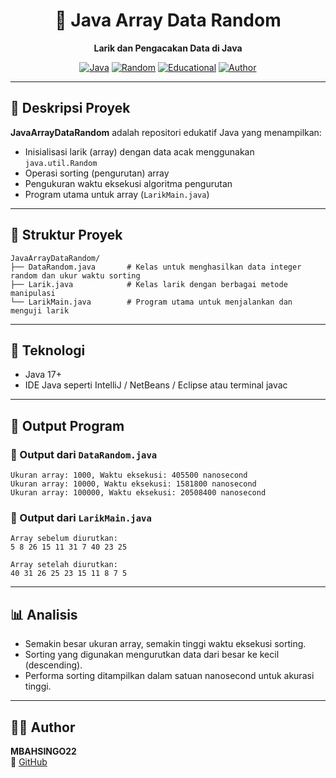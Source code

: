 <h1 align="center">🎲 Java Array Data Random</h1>
<p align="center">
  <b>Larik dan Pengacakan Data di Java</b><br>
</p>

<div align="center">

[![Java](https://img.shields.io/badge/Java-17-red?logo=oracle)](https://www.oracle.com/java/)
[![Random](https://img.shields.io/badge/Data-Randomization-success)]()
[![Educational](https://img.shields.io/badge/Type-Larik%20%26%20Sorting-informational)]()
[![Author](https://img.shields.io/badge/Author-MBAHSINGO22-blue)](https://github.com/MBAHSINGO22)

</div>

---

## 📖 Deskripsi Proyek

**JavaArrayDataRandom** adalah repositori edukatif Java yang menampilkan:
- Inisialisasi larik (array) dengan data acak menggunakan `java.util.Random`
- Operasi sorting (pengurutan) array
- Pengukuran waktu eksekusi algoritma pengurutan
- Program utama untuk array (`LarikMain.java`)

---

## 📂 Struktur Proyek

```
JavaArrayDataRandom/
├── DataRandom.java       # Kelas untuk menghasilkan data integer random dan ukur waktu sorting
├── Larik.java            # Kelas larik dengan berbagai metode manipulasi
└── LarikMain.java        # Program utama untuk menjalankan dan menguji larik
```

---

## 🧰 Teknologi

- Java 17+
- IDE Java seperti IntelliJ / NetBeans / Eclipse atau terminal javac

---

## 📌 Output Program

### 📎 Output dari `DataRandom.java`
```
Ukuran array: 1000, Waktu eksekusi: 405500 nanosecond
Ukuran array: 10000, Waktu eksekusi: 1581800 nanosecond
Ukuran array: 100000, Waktu eksekusi: 20508400 nanosecond
```

### 📎 Output dari `LarikMain.java`
```
Array sebelum diurutkan:
5 8 26 15 11 31 7 40 23 25 

Array setelah diurutkan:
40 31 26 25 23 15 11 8 7 5 
```

---

## 📊 Analisis

- Semakin besar ukuran array, semakin tinggi waktu eksekusi sorting.
- Sorting yang digunakan mengurutkan data dari besar ke kecil (descending).
- Performa sorting ditampilkan dalam satuan nanosecond untuk akurasi tinggi.

---

## 👨‍💻 Author

**MBAHSINGO22**  
🔗 [GitHub](https://github.com/MBAHSINGO22)
